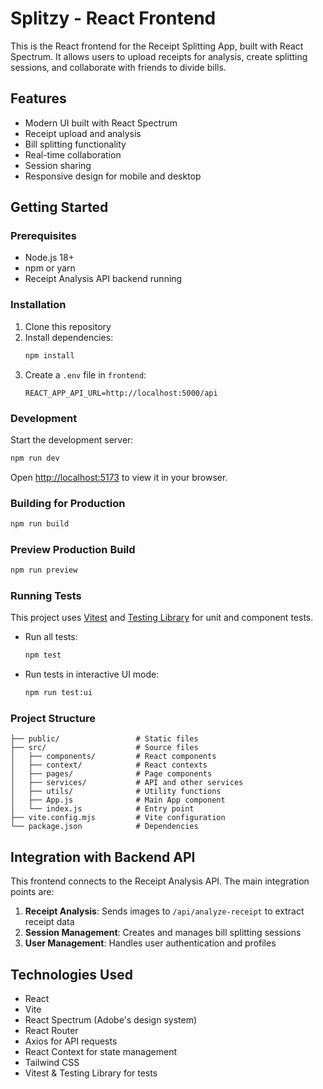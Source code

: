 # Splitzy - React Frontend

This is the React frontend for the Receipt Splitting App, built with React Spectrum. It allows users to upload receipts for analysis, create splitting sessions, and collaborate with friends to divide bills.

## Features

- Modern UI built with React Spectrum
- Receipt upload and analysis
- Bill splitting functionality
- Real-time collaboration
- Session sharing
- Responsive design for mobile and desktop

## Getting Started

### Prerequisites

- Node.js 18+
- npm or yarn
- Receipt Analysis API backend running

### Installation

1. Clone this repository
2. Install dependencies:
   ```bash
   npm install
   ```
3. Create a `.env` file in `frontend`:
   ```
   REACT_APP_API_URL=http://localhost:5000/api
   ```

### Development

Start the development server:

```bash
npm run dev
```

Open [http://localhost:5173](http://localhost:5173) to view it in your browser.

### Building for Production

```bash
npm run build
```

### Preview Production Build

```bash
npm run preview
```

### Running Tests

This project uses [Vitest](https://vitest.dev/) and [Testing Library](https://testing-library.com/) for unit and component tests.

- Run all tests:
  ```bash
  npm test
  ```
- Run tests in interactive UI mode:
  ```bash
  npm run test:ui
  ```

### Project Structure

```
├── public/                 # Static files
├── src/                    # Source files
│   ├── components/         # React components
│   ├── context/            # React contexts
│   ├── pages/              # Page components
│   ├── services/           # API and other services
│   ├── utils/              # Utility functions
│   ├── App.js              # Main App component
│   └── index.js            # Entry point
├── vite.config.mjs         # Vite configuration
└── package.json            # Dependencies
```

## Integration with Backend API

This frontend connects to the Receipt Analysis API. The main integration points are:

1. **Receipt Analysis**: Sends images to `/api/analyze-receipt` to extract receipt data
2. **Session Management**: Creates and manages bill splitting sessions
3. **User Management**: Handles user authentication and profiles

## Technologies Used

- React
- Vite
- React Spectrum (Adobe's design system)
- React Router
- Axios for API requests
- React Context for state management
- Tailwind CSS
- Vitest & Testing Library for tests 
